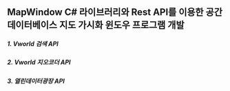 ## MapWindow C# 라이브러리와 Rest API를 이용한 공간 데이터베이스 지도 가시화 윈도우 프로그램 개발

##### 1. Vworld 검색 API
##### 2. Vworld 지오코더 API
##### 3. 열린데이터광장 API
